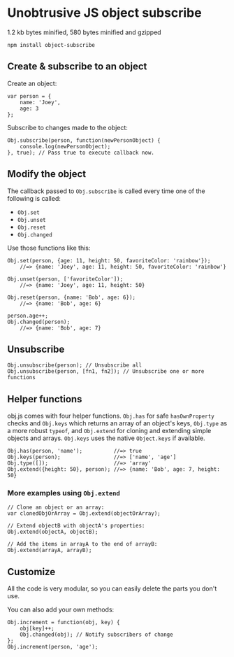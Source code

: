 Unobtrusive JS object subscribe
===============================

1.2 kb bytes minified, 580 bytes minified and gzipped
```
npm install object-subscribe
```


## Create & subscribe to an object

Create an object:
```
var person = {
	name: 'Joey',
	age: 3
};
```

Subscribe to changes made to the object:
```
Obj.subscribe(person, function(newPersonObject) {
	console.log(newPersonObject);
}, true); // Pass true to execute callback now.
```


## Modify the object

The callback passed to `Obj.subscribe` is called every time one of the following is called:

 - `Obj.set`
 - `Obj.unset`
 - `Obj.reset`
 - `Obj.changed`

Use those functions like this:
```
Obj.set(person, {age: 11, height: 50, favoriteColor: 'rainbow'});
	//=> {name: 'Joey', age: 11, height: 50, favoriteColor: 'rainbow'}

Obj.unset(person, ['favoriteColor']);
	//=> {name: 'Joey', age: 11, height: 50}

Obj.reset(person, {name: 'Bob', age: 6});
	//=> {name: 'Bob', age: 6}

person.age++;
Obj.changed(person);
	//=> {name: 'Bob', age: 7}
```


## Unsubscribe

```
Obj.unsubscribe(person); // Unsubscribe all
Obj.unsubscribe(person, [fn1, fn2]); // Unsubscribe one or more functions
```


## Helper functions

obj.js comes with four helper functions. `Obj.has` for safe `hasOwnProperty` checks and `Obj.keys` which returns an array of an object's keys, `Obj.type` as a more robust `typeof`, and `Obj.extend` for cloning and extending simple objects and arrays. `Obj.keys` uses the native `Object.keys` if available.
```
Obj.has(person, 'name');          //=> true
Obj.keys(person);                 //=> ['name', 'age']
Obj.type([]);                     //=> 'array'
Obj.extend({height: 50}, person); //=> {name: 'Bob', age: 7, height: 50}
```

### More examples using `Obj.extend`

```
// Clone an object or an array:
var clonedObjOrArray = Obj.extend(objectOrArray);

// Extend objectB with objectA's properties:
Obj.extend(objectA, objectB);

// Add the items in arrayA to the end of arrayB:
Obj.extend(arrayA, arrayB);
```


## Customize

All the code is very modular, so you can easily delete the parts you don't use.

You can also add your own methods:
```
Obj.increment = function(obj, key) {
	obj[key]++;
	Obj.changed(obj); // Notify subscribers of change
};
Obj.increment(person, 'age');
```
